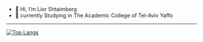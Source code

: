 - 👋 Hi, I’m Lior Shtaimberg
- 🌱 currently Studying in The Academic College of Tel-Aviv Yaffo
---
[![Top Langs](https://github-readme-stats.vercel.app/api/top-langs/?username=shlior7&layout=default)](https://github.com/anuraghazra/github-readme-stats)
